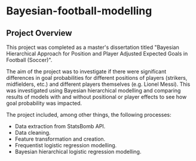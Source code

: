 # Bayesian-football-modelling

## Project Overview

This project was completed as a master's dissertation titled "Bayesian Hierarchical Approach for Position and Player Adjusted Expected Goals in Football (Soccer)".

The aim of the project was to investigate if there were significant differences in goal probabilities for different positions of players (strikers, midfielders, etc.) and different players themselves (e.g. Lionel Messi). This was investigated using Bayesian hierarchical modelling and comparing results of models with and without positional or player effects to see how goal probability was impacted.

The project included, among other things, the following processes:

- Data extraction from StatsBomb API.
- Data cleaning.
- Feature transformation and creation.
- Frequentist logistic regression modelling.
- Bayesian hierarchical logistic regression modelling.
